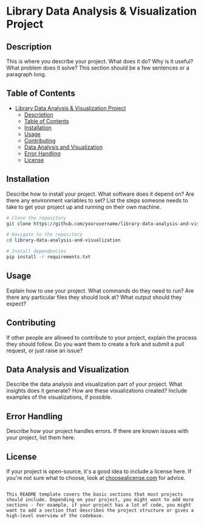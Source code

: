# Library Data Analysis & Visualization Project

## Description

This is where you describe your project. What does it do? Why is it useful? What problem does it solve? This section should be a few sentences or a paragraph long.

## Table of Contents 

- [Library Data Analysis \& Visualization Project](#library-data-analysis--visualization-project)
  - [Description](#description)
  - [Table of Contents](#table-of-contents)
  - [Installation](#installation)
  - [Usage](#usage)
  - [Contributing](#contributing)
  - [Data Analysis and Visualization](#data-analysis-and-visualization)
  - [Error Handling](#error-handling)
  - [License](#license)

## Installation

Describe how to install your project. What software does it depend on? Are there any environment variables to set? List the steps someone needs to take to get your project up and running on their own machine.

```bash
# Clone the repository
git clone https://github.com/yourusername/library-data-analysis-and-visualization.git

# Navigate to the repository
cd library-data-analysis-and-visualization

# Install dependencies
pip install -r requirements.txt
```

## Usage

Explain how to use your project. What commands do they need to run? Are there any particular files they should look at? What output should they expect?


## Contributing

If other people are allowed to contribute to your project, explain the process they should follow. Do you want them to create a fork and submit a pull request, or just raise an issue?

## Data Analysis and Visualization

Describe the data analysis and visualization part of your project. What insights does it generate? How are these visualizations created? Include examples of the visualizations, if possible.

## Error Handling

Describe how your project handles errors. If there are known issues with your project, list them here.

## License

If your project is open-source, it's a good idea to include a license here. If you're not sure what to choose, look at [choosealicense.com](https://choosealicense.com/) for advice.
```

This README template covers the basic sections that most projects should include. Depending on your project, you might want to add more sections - for example, if your project has a lot of code, you might want to add a section that describes the project structure or gives a high-level overview of the codebase.